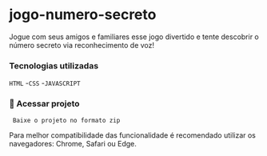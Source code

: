 # jogo-numero-secreto

<p>Jogue com seus amigos  e familiares esse jogo divertido e tente descobrir o número secreto via reconhecimento de voz!</p>


### Tecnologias utilizadas

``HTML``
-``CSS``
-``JAVASCRIPT``


### :open_file_folder: Acessar projeto

`` Baixe o projeto no formato zip``
<p>Para melhor compatibilidade das funcionalidade é recomendado utilizar os navegadores: Chrome, Safari ou Edge.</p>


